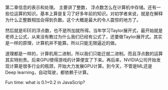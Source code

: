 第二章信息的表示和处理。 主要讲了整数， 浮点数怎么在计算机中存储。还有一些位运算的知识。基本上算是复习了好多年前的知识。对初学者来说，就是在解释为什么正整数相加会得到负数。这个大概是最大的令人震惊的地方了。

然后就是IEEE的浮点数，也不是所加就所得。当年学习Taylor展开式，最开始就是老师上公式，从来没有教过为什么我们已经有公式了，还要做Taylor展开式。其实是一样的原理，计算机并不能算。所以只能无限逼近的做。

道理都是一样的，计算机用二进制，所以我们只能迁就二进制。而且浮点数的运算其实特别贵。后来GPU使得游戏的计算便宜了下来。再后来，NVIDIA公司开始发现计算是很多行业的瓶颈，开始大力发展GPU计算。到今天，不管是ML还是Deep learning，自动驾驶，都依赖于计算。

Fun time: what is 0.1+0.2 in JavaScrip? 
